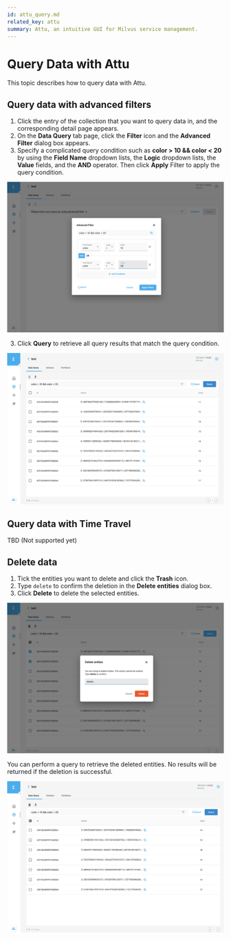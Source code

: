 ```yaml
---
id: attu_query.md
related_key: attu
summary: Attu, an intuitive GUI for Milvus service management.
---
```


# Query Data with Attu

This topic describes how to query data with Attu.

## Query data with advanced filters

1. Click the entry of the collection that you want to query data in, and the corresponding detail page appears.
2. On the **Data Query** tab page, click the **Filter** icon and the **Advanced Filter** dialog box appears.
3. Specify a complicated query condition such as **color > 10 && color < 20** by using the **Field Name** dropdown lists, the **Logic** dropdown lists, the **Value** fields, and the **AND** operator. Then click **Apply** Filter to apply the query condition.

![Query Data](../../../../assets/attu/insight_query1.png "Specify the query condition.")

3. Click **Query** to retrieve all query results that match the query condition.

![Query Data](../../../../assets/attu/insight_query2.png "Retrive query results.")

## Query data with Time Travel

TBD (Not supported yet)

## Delete data

1. Tick the entities you want to delete and click the **Trash** icon.
2. Type `delete` to confirm the deletion in the **Delete entities** dialog box.
3. Click **Delete** to delete the selected entities.

![Delete Data](../../../../assets/attu/insight_query3.png "Delete selected entities.")

You can perform a query to retrieve the deleted entities. No results will be returned if the deletion is successful.

![Delete Data](../../../../assets/attu/insight_query4.png "No results shown when querying deleted entities.")
